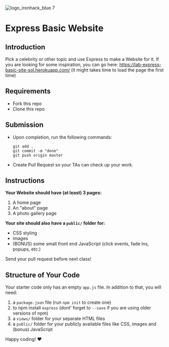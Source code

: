 ![logo_ironhack_blue 7](https://user-images.githubusercontent.com/23629340/40541063-a07a0a8a-601a-11e8-91b5-2f13e4e6b441.png)
# Express Basic Website

## Introduction

Pick a celebrity or other topic and use Express to make a Website for it. If you are looking for some inspiration, you can go here: https://lab-express-basic-site-sol.herokuapp.com/ (it might takes time to load the page the first time)

## Requirements

- Fork this repo
- Clone this repo

## Submission

- Upon completion, run the following commands:

  ```
  git add .
  git commit -m "done"
  git push origin master
  ```

- Create Pull Request so your TAs can check up your work.

## Instructions

**Your Website should have (at least) 3 pages:**

1. A home page
2. An "about" page
3. A photo gallery page

**Your site should also have a `public/` folder for:**

- CSS styling
- images
- (BONUS) some small front end JavaScript (click events, fade ins, popups, etc.)

Send your pull request before next class!


Structure of Your Code
----------------------

Your starter code only has an empty `app.js` file.
In addition to that, you will need:

1. a `package.json` file (run `npm init` to create one)
2. to npm install `express` (dont' forget to `--save` if you are using older versions of npm)
3. a `views/` folder for your separate HTML files
4. a `public/` folder for your publicly available files like CSS, images and (bonus) JavaScript


Happy coding! :heart:
